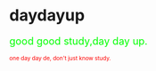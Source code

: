 # daydayup
<font color=#00ff00 size=4>good good study,day day up.</font>

<font color=#ff0000 size=1>one day day de, don't just know study.</font>

